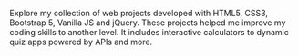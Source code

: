 Explore my collection of web projects developed with HTML5, CSS3, Bootstrap 5, Vanilla JS and jQuery. These projects helped me improve my coding skills to another level. It includes interactive calculators to dynamic quiz apps powered by APIs and more.
